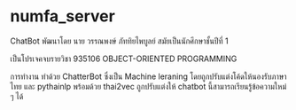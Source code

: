 # numfa_server

ChatBot พัฒนาโดย นาย วรรณพงษ์ ภัททิยไพบูลย์ สมัยเป็นนักศึกษาชั้นปีที่ 1

เป็นโปรเจคจบรายวิชา  935106 OBJECT-ORIENTED PROGRAMMING

การทำงาน ทำด้วย ChatterBot ซึ่งเป็น Machine leraning โดยถูกปรับแต่งโค้ดให้นองรับภาษาไทย และ pythainlp พร้อมด้วย thai2vec ถูกปรับแต่งให้ chatbot นี้สามารถเรียนรู้ข้อความใหม่ ๆ ได้
